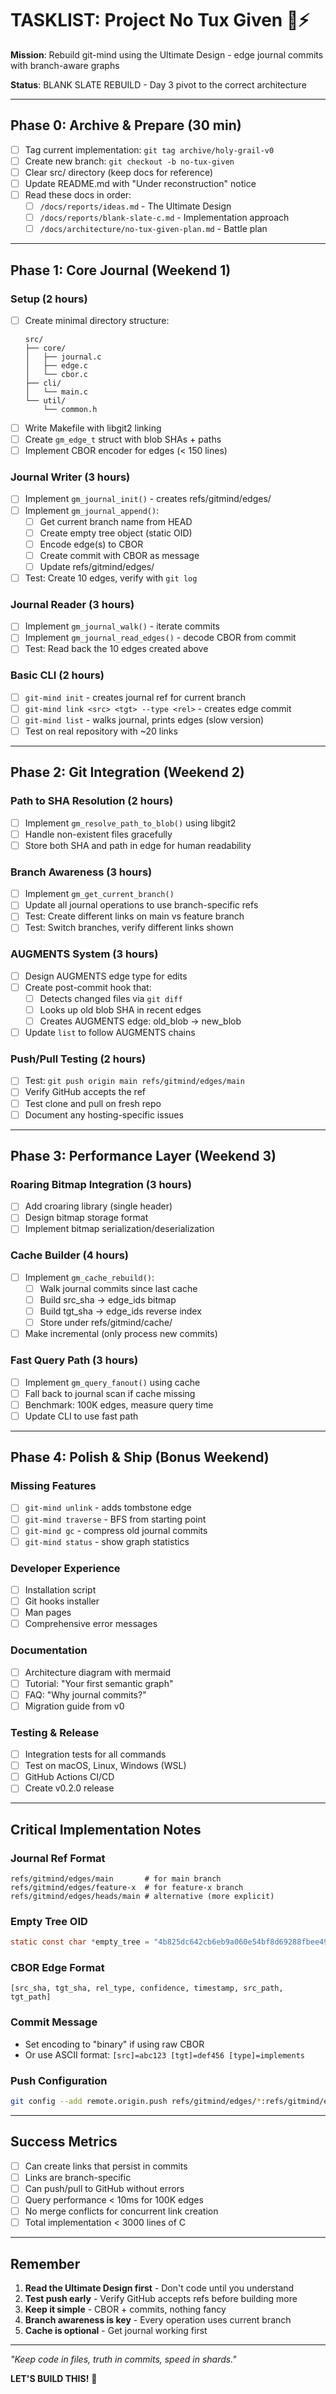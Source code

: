# TASKLIST: Project No Tux Given 🐧⚡

**Mission**: Rebuild git-mind using the Ultimate Design - edge journal commits with branch-aware graphs

**Status**: BLANK SLATE REBUILD - Day 3 pivot to the correct architecture

---

## Phase 0: Archive & Prepare (30 min)
- [ ] Tag current implementation: `git tag archive/holy-grail-v0`
- [ ] Create new branch: `git checkout -b no-tux-given`
- [ ] Clear src/ directory (keep docs for reference)
- [ ] Update README.md with "Under reconstruction" notice
- [ ] Read these docs in order:
  - [ ] `/docs/reports/ideas.md` - The Ultimate Design
  - [ ] `/docs/reports/blank-slate-c.md` - Implementation approach
  - [ ] `/docs/architecture/no-tux-given-plan.md` - Battle plan

---

## Phase 1: Core Journal (Weekend 1)

### Setup (2 hours)
- [ ] Create minimal directory structure:
  ```
  src/
  ├── core/
  │   ├── journal.c
  │   ├── edge.c
  │   └── cbor.c
  ├── cli/
  │   └── main.c
  └── util/
      └── common.h
  ```
- [ ] Write Makefile with libgit2 linking
- [ ] Create `gm_edge_t` struct with blob SHAs + paths
- [ ] Implement CBOR encoder for edges (< 150 lines)

### Journal Writer (3 hours)
- [ ] Implement `gm_journal_init()` - creates refs/gitmind/edges/<branch>
- [ ] Implement `gm_journal_append()`:
  - [ ] Get current branch name from HEAD
  - [ ] Create empty tree object (static OID)
  - [ ] Encode edge(s) to CBOR
  - [ ] Create commit with CBOR as message
  - [ ] Update refs/gitmind/edges/<branch>
- [ ] Test: Create 10 edges, verify with `git log`

### Journal Reader (3 hours)
- [ ] Implement `gm_journal_walk()` - iterate commits
- [ ] Implement `gm_journal_read_edges()` - decode CBOR from commit
- [ ] Test: Read back the 10 edges created above

### Basic CLI (2 hours)
- [ ] `git-mind init` - creates journal ref for current branch
- [ ] `git-mind link <src> <tgt> --type <rel>` - creates edge commit
- [ ] `git-mind list` - walks journal, prints edges (slow version)
- [ ] Test on real repository with ~20 links

---

## Phase 2: Git Integration (Weekend 2)

### Path to SHA Resolution (2 hours)
- [ ] Implement `gm_resolve_path_to_blob()` using libgit2
- [ ] Handle non-existent files gracefully
- [ ] Store both SHA and path in edge for human readability

### Branch Awareness (3 hours)
- [ ] Implement `gm_get_current_branch()` 
- [ ] Update all journal operations to use branch-specific refs
- [ ] Test: Create different links on main vs feature branch
- [ ] Test: Switch branches, verify different links shown

### AUGMENTS System (3 hours)
- [ ] Design AUGMENTS edge type for edits
- [ ] Create post-commit hook that:
  - [ ] Detects changed files via `git diff`
  - [ ] Looks up old blob SHA in recent edges
  - [ ] Creates AUGMENTS edge: old_blob -> new_blob
- [ ] Update `list` to follow AUGMENTS chains

### Push/Pull Testing (2 hours)
- [ ] Test: `git push origin main refs/gitmind/edges/main`
- [ ] Verify GitHub accepts the ref
- [ ] Test clone and pull on fresh repo
- [ ] Document any hosting-specific issues

---

## Phase 3: Performance Layer (Weekend 3)

### Roaring Bitmap Integration (3 hours)
- [ ] Add croaring library (single header)
- [ ] Design bitmap storage format
- [ ] Implement bitmap serialization/deserialization

### Cache Builder (4 hours)
- [ ] Implement `gm_cache_rebuild()`:
  - [ ] Walk journal commits since last cache
  - [ ] Build src_sha -> edge_ids bitmap
  - [ ] Build tgt_sha -> edge_ids reverse index
  - [ ] Store under refs/gitmind/cache/<branch>
- [ ] Make incremental (only process new commits)

### Fast Query Path (3 hours)
- [ ] Implement `gm_query_fanout()` using cache
- [ ] Fall back to journal scan if cache missing
- [ ] Benchmark: 100K edges, measure query time
- [ ] Update CLI to use fast path

---

## Phase 4: Polish & Ship (Bonus Weekend)

### Missing Features
- [ ] `git-mind unlink` - adds tombstone edge
- [ ] `git-mind traverse` - BFS from starting point
- [ ] `git-mind gc` - compress old journal commits
- [ ] `git-mind status` - show graph statistics

### Developer Experience  
- [ ] Installation script
- [ ] Git hooks installer
- [ ] Man pages
- [ ] Comprehensive error messages

### Documentation
- [ ] Architecture diagram with mermaid
- [ ] Tutorial: "Your first semantic graph"
- [ ] FAQ: "Why journal commits?"
- [ ] Migration guide from v0

### Testing & Release
- [ ] Integration tests for all commands
- [ ] Test on macOS, Linux, Windows (WSL)
- [ ] GitHub Actions CI/CD
- [ ] Create v0.2.0 release

---

## Critical Implementation Notes

### Journal Ref Format
```
refs/gitmind/edges/main       # for main branch
refs/gitmind/edges/feature-x  # for feature-x branch
refs/gitmind/edges/heads/main # alternative (more explicit)
```

### Empty Tree OID
```c
static const char *empty_tree = "4b825dc642cb6eb9a060e54bf8d69288fbee4904";
```

### CBOR Edge Format
```
[src_sha, tgt_sha, rel_type, confidence, timestamp, src_path, tgt_path]
```

### Commit Message
- Set encoding to "binary" if using raw CBOR
- Or use ASCII format: `[src]=abc123 [tgt]=def456 [type]=implements`

### Push Configuration
```bash
git config --add remote.origin.push refs/gitmind/edges/*:refs/gitmind/edges/*
```

---

## Success Metrics

- [ ] Can create links that persist in commits
- [ ] Links are branch-specific
- [ ] Can push/pull to GitHub without errors
- [ ] Query performance < 10ms for 100K edges
- [ ] No merge conflicts for concurrent link creation
- [ ] Total implementation < 3000 lines of C

---

## Remember

1. **Read the Ultimate Design first** - Don't code until you understand
2. **Test push early** - Verify GitHub accepts refs before building more
3. **Keep it simple** - CBOR + commits, nothing fancy
4. **Branch awareness is key** - Every operation uses current branch
5. **Cache is optional** - Get journal working first

---

*"Keep code in files, truth in commits, speed in shards."*

**LET'S BUILD THIS!** 🚀
